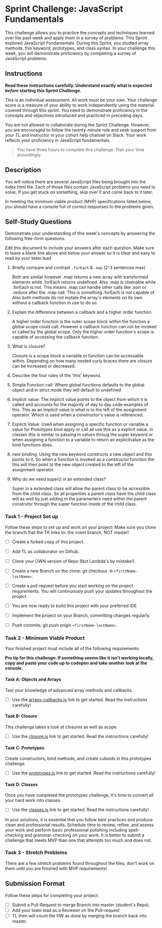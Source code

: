 # Sprint Challenge: JavaScript Fundamentals

This challenge allows you to practice the concepts and techniques learned over the past week and apply them in a survey of problems. This Sprint explored JavaScript Fundamentals. During this Sprint, you studied array methods, this keyword, prototypes, and class syntax. In your challenge this week, you will demonstrate proficiency by completing a survey of JavaScript problems.

## Instructions

**Read these instructions carefully. Understand exactly what is expected _before_ starting this Sprint Challenge.**

This is an individual assessment. All work must be your own. Your challenge score is a measure of your ability to work independently using the material covered through this sprint. You need to demonstrate proficiency in the concepts and objectives introduced and practiced in preceding days.

You are not allowed to collaborate during the Sprint Challenge. However, you are encouraged to follow the twenty-minute rule and seek support from your TL and Instructor in your cohort help channel on Slack. Your work reflects your proficiency in JavaScript fundamentals.

> You have three hours to complete this challenge. Plan your time accordingly.

## Description

You will notice there are several JavaScript files being brought into the index.html file.  Each of those files contain JavaScript problems you need to solve.  If you get stuck on something, skip over it and come back to it later.

In meeting the minimum viable product (MVP) specifications listed below, you should have a console full of correct responses to the problems given.

## Self-Study Questions

Demonstrate your understanding of this week's concepts by answering the following free-form questions.

Edit this document to include your answers after each question. Make sure to leave a blank line above and below your answer so it is clear and easy to read by your team lead



1. Briefly compare and contrast `.forEach` & `.map` (2-3 sentences max)

    Both are similar however .map returns a new array with transformed 
    elements while .forEach returns undefined. Also .map is chainable 
    while .forEach is not. This means .map can handle other calls like 
    .sort or .reduce after the .map call. This is something .forEach
    is not capable of. Also both methods do not mutate the array's 
    elements on its own without a callback function in use to do so. 


2. Explain the difference between a callback and a higher order function.

    A higher order function is the outer scope block within the function 
    a global scope could call. However a callback function can not be 
    invoked or called by the global scope. Only the higher order function's
    scope is capable of accessing the callback function. 

3. What is closure?
    
    Closure is a scope block a variable or function can be accessable within.
    Depending on how many nested curly braces there are closure can be increased
    or decreased. 

4. Describe the four rules of the 'this' keyword.

1.  Simple Function call: Where global functions defaults to the global object and in 
    strict mode they will default to undefined

2.  Implicit value: The Implicit value points to the object from which it is called 
    and accounts for the majority of day to day code examples of this. This as an
    Implicit value is what is to the left of the assignment operator. Which is used 
    when a constructor's value is referenced. 


3. Explicti Value: Used when assigning a specific function or variable a value
    for Prototypes bind apply or call all use this as a explicit value. In classes 
    this is similar to passing in values throug the super keyword or when assigning
    a function to a variable to return an explicitvalue as the bind functions does.  


4. new binding: Using the new keyword constructs a new object and this points to it. 
    So when a function is invoked as a constructor function the this will then point
    to the new object created to the left of the assignment operator. 





5. Why do we need super() in an extended class?

    Super in a extended class will allow the parent class to be accessible from
    the child class. So all properties a parent class have the child class will
    as well by just adding in the paramerters need within the parent construtor 
    through the super function inside of the child class. 




### Task 1 - Project Set up

Follow these steps to set up and work on your project:
Make sure you clone the branch that the TK links to: the vnext branch, NOT master!

- [ ] Create a forked copy of this project.
- [ ] Add TL as collaborator on Github.
- [ ] Clone your OWN version of Repo (Not Lambda's by mistake!).
- [ ] Create a new Branch on the clone: git checkout -b `<firstName-lastName>`.
- [ ] Create a pull request before you start working on the project requirements.  You will continuously push your updates throughout the project.
- [ ] You are now ready to build this project with your preferred IDE
- [ ] Implement the project on your Branch, committing changes regularly.
- [ ] Push commits: git push origin `<firstName-lastName>`.



### Task 2 - Minimum Viable Product

Your finished project must include all of the following requirements:

**Pro tip for this challenge: If something seems like it isn't working locally, copy and paste your code up to codepen and take another look at the console.**

#### Task A: Objects and Arrays

Test your knowledge of advanced array methods and callbacks.
* [ ] Use the [arrays-callbacks.js](challenges/arrays-callbacks.js) link to get started.  Read the instructions carefully!

#### Task B: Closure

This challenge takes a look at closures as well as scope. 
* [ ] Use the [closure.js](challenges/closure.js) link to get started. Read the instructions carefully!

#### Task C: Prototypes

Create constructors, bind methods, and create cuboids in this prototypes challenge.
* [ ] Use the [prototypes.js](challenges/prototypes.js) link to get started. Read the instructions carefully!

#### Task D: Classes

Once you have completed the prototypes challenge, it's time to convert all your hard work into classes.
* [ ] Use the [classes.js](challenges/classes.js) link to get started. Read the instructions carefully!

In your solutions, it is essential that you follow best practices and produce clean and professional results. Schedule time to review, refine, and assess your work and perform basic professional polishing including spell-checking and grammar-checking on your work. It is better to submit a challenge that meets MVP than one that attempts too much and does not.

### Task 3 - Stretch Problems

There are a few stretch problems found throughout the files, don't work on them until you are finished with MVP requirements!

## Submission Format

Follow these steps for completing your project:

- [ ] Submit a Pull-Request to merge <firstName-lastName> Branch into master (student's  Repo).
- [ ] Add your team lead as a Reviewer on the Pull-request
- [ ] TL then will count the HW as done by  merging the branch back into master.
